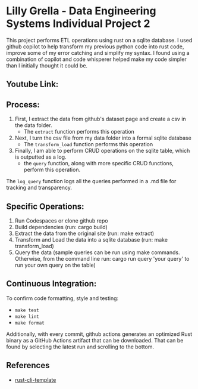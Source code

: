 # Lilly Grella - Data Engineering Systems Individual Project 2
This project performs ETL operations using rust on a sqlite database. I used github copilot to help transform my previous python code into rust code, improve some of my error catching and simplify my syntax. I found using a combination of copilot and code whisperer helped make my code simpler than I initially thought it could be.

## Youtube Link:

## Process:
1. First, I extract the data from github's dataset page and create a csv in the data folder.
     * The `extract` function performs this operation
2. Next, I turn the csv file from my data folder into a formal sqlite database
     * The `transform_load` function performs this operation
3. Finally, I am able to perform CRUD operations on the sqlite table, which is outputted as a log.
     * the `query` function, along with more specific CRUD functions, perform this operation.

The `log_query` function logs all the queries performed in a .md file for tracking and transparency.

## Specific Operations:
1. Run Codespaces or clone github repo
2. Build dependencies (run: cargo build)
3. Extract the data from the original site (run: make extract)
4. Transform and Load the data into a sqlite database (run: make transform_load)
5. Query the data (sample queries can be run using make commands. Otherwise, from the command line run: cargo run query 'your query' to run your own query on the table)

## Continuous Integration:
To confirm code formatting, style and testing:
* `make test`
* `make lint`
* `make format`

Additionally, with every commit, github actions generates an optimized Rust binary as a GitHub Actions artifact that can be downloaded. That can be found by selecting the latest run and scrolling to the bottom. 

## References

* [rust-cli-template](https://github.com/kbknapp/rust-cli-template)
